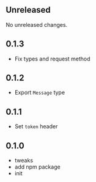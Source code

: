 ## Unreleased

No unreleased changes.

## 0.1.3

- Fix types and request method

## 0.1.2

- Export `Message` type

## 0.1.1

- Set `token` header

## 0.1.0

- tweaks
- add npm package
- init
